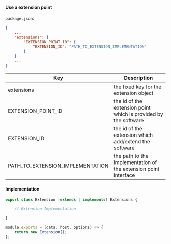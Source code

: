 #### Use a extension point
`package.json`:
```json
{
    ...
    "extensions": {
        "EXTENSION_POINT_ID": {
            "EXTENSION_ID": "PATH_TO_EXTENSION_IMPLEMENTATION"
        }
    }
    ...
}
```
| Key                              | Description                                                     |
| -------------------------------- | --------------------------------------------------------------- |
| extensions                       | the fixed key for the extension object                          |
| EXTENSION_POINT_ID               | the id of the extension point which is provided by the software |
| EXTENSION_ID                     | the id of the extension which add/extend the software           |
| PATH_TO_EXTENSION_IMPLEMENTATION | the path to the implementation of the extension point interface |

#### Implementation

```javascript
export class Extension [extends | implements] Extensions {

    // Extension Implementation

}

module.exports = (data, host, options) => {
    return new Extension();
};
```